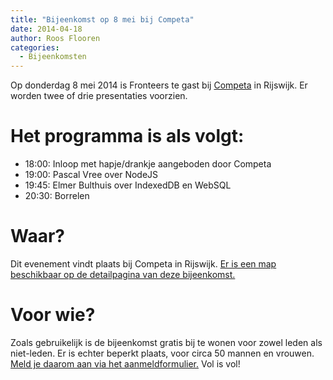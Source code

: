 ```yaml
---
title: "Bijeenkomst op 8 mei bij Competa"
date: 2014-04-18
author: Roos Flooren
categories: 
  - Bijeenkomsten
---
```

Op donderdag 8 mei 2014 is Fronteers te gast bij [Competa](http://www.competa.com/) in Rijswijk. Er worden twee of drie presentaties voorzien.

# Het programma is als volgt:

* 18:00: Inloop met hapje/drankje aangeboden door Competa
* 19:00: Pascal Vree over NodeJS
* 19:45: Elmer Bulthuis over IndexedDB en WebSQL
* 20:30: Borrelen

# Waar?

Dit evenement vindt plaats bij Competa in Rijswijk. [Er is een map beschikbaar op de detailpagina van deze bijeenkomst.](/bijeenkomsten/2014/competa)

# Voor wie?

Zoals gebruikelijk is de bijeenkomst gratis bij te wonen voor zowel leden als niet-leden. Er is echter beperkt plaats, voor circa 50 mannen en vrouwen.  [Meld je daarom aan via het aanmeldformulier.](/bijeenkomsten/2014/competa#formulier-1) Vol is vol!